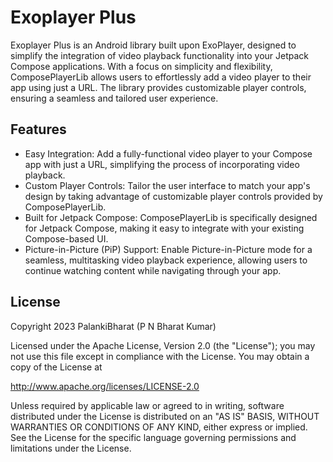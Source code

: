 
# Exoplayer Plus

Exoplayer Plus is an Android library built upon ExoPlayer, designed to simplify the integration of video playback functionality into your Jetpack Compose applications. With a focus on simplicity and flexibility, ComposePlayerLib allows users to effortlessly add a video player to their app using just a URL. The library provides customizable player controls, ensuring a seamless and tailored user experience.


## Features

- Easy Integration: Add a fully-functional video player to your Compose app with just a URL, simplifying the process of incorporating video playback.
- Custom Player Controls: Tailor the user interface to match your app's design by taking advantage of customizable player controls provided by ComposePlayerLib.
- Built for Jetpack Compose: ComposePlayerLib is specifically designed for Jetpack Compose, making it easy to integrate with your existing Compose-based UI.
- Picture-in-Picture (PiP) Support: Enable Picture-in-Picture mode for a seamless, multitasking video playback experience, allowing users to continue watching content while navigating through your app.


## License

Copyright 2023 PalankiBharat (P N Bharat Kumar)

Licensed under the Apache License, Version 2.0 (the "License");
you may not use this file except in compliance with the License.
You may obtain a copy of the License at

http://www.apache.org/licenses/LICENSE-2.0

Unless required by applicable law or agreed to in writing, software
distributed under the License is distributed on an "AS IS" BASIS,
WITHOUT WARRANTIES OR CONDITIONS OF ANY KIND, either express or implied.
See the License for the specific language governing permissions and
limitations under the License.
